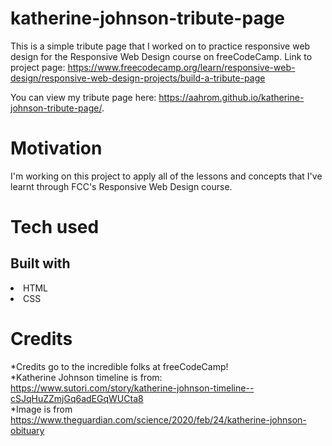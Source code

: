 # katherine-johnson-tribute-page
This is a simple tribute page that I worked on to practice responsive web design for the Responsive Web Design course on freeCodeCamp. 
Link to project page: https://www.freecodecamp.org/learn/responsive-web-design/responsive-web-design-projects/build-a-tribute-page

You can view my tribute page here:  https://aahrom.github.io/katherine-johnson-tribute-page/.

# Motivation
I'm working on this project to apply all of the lessons and concepts that I've learnt through FCC's Responsive Web Design course. 

# Tech used
## Built with
<li>HTML</li>
<li>CSS</li>

# Credits
*Credits go to the incredible folks at freeCodeCamp!<br>
*Katherine Johnson timeline is from: https://www.sutori.com/story/katherine-johnson-timeline--cSJqHuZZmjGq6adEGqWUCta8<br>
*Image is from https://www.theguardian.com/science/2020/feb/24/katherine-johnson-obituary
